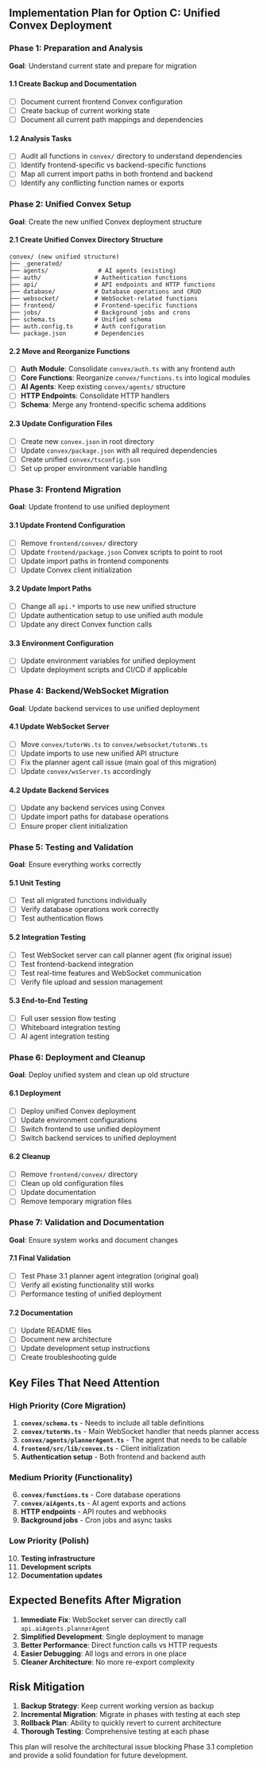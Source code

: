 ## Implementation Plan for Option C: Unified Convex Deployment

### Phase 1: Preparation and Analysis
**Goal**: Understand current state and prepare for migration

#### 1.1 Create Backup and Documentation
- [ ] Document current frontend Convex configuration
- [ ] Create backup of current working state
- [ ] Document all current path mappings and dependencies

#### 1.2 Analysis Tasks
- [ ] Audit all functions in `convex/` directory to understand dependencies
- [ ] Identify frontend-specific vs backend-specific functions
- [ ] Map all current import paths in both frontend and backend
- [ ] Identify any conflicting function names or exports

### Phase 2: Unified Convex Setup
**Goal**: Create the new unified Convex deployment structure

#### 2.1 Create Unified Convex Directory Structure
```
convex/ (new unified structure)
├── _generated/
├── agents/              # AI agents (existing)
├── auth/               # Authentication functions
├── api/                # API endpoints and HTTP functions  
├── database/           # Database operations and CRUD
├── websocket/          # WebSocket-related functions
├── frontend/           # Frontend-specific functions
├── jobs/               # Background jobs and crons
├── schema.ts           # Unified schema
├── auth.config.ts      # Auth configuration
└── package.json        # Dependencies
```

#### 2.2 Move and Reorganize Functions
- [ ] **Auth Module**: Consolidate `convex/auth.ts` with any frontend auth
- [ ] **Core Functions**: Reorganize `convex/functions.ts` into logical modules
- [ ] **AI Agents**: Keep existing `convex/agents/` structure
- [ ] **HTTP Endpoints**: Consolidate HTTP handlers
- [ ] **Schema**: Merge any frontend-specific schema additions

#### 2.3 Update Configuration Files
- [ ] Create new `convex.json` in root directory
- [ ] Update `convex/package.json` with all required dependencies
- [ ] Create unified `convex/tsconfig.json`
- [ ] Set up proper environment variable handling

### Phase 3: Frontend Migration
**Goal**: Update frontend to use unified deployment

#### 3.1 Update Frontend Configuration
- [ ] Remove `frontend/convex/` directory
- [ ] Update `frontend/package.json` Convex scripts to point to root
- [ ] Update import paths in frontend components
- [ ] Update Convex client initialization

#### 3.2 Update Import Paths
- [ ] Change all `api.*` imports to use new unified structure
- [ ] Update authentication setup to use unified auth module
- [ ] Update any direct Convex function calls

#### 3.3 Environment Configuration
- [ ] Update environment variables for unified deployment
- [ ] Update deployment scripts and CI/CD if applicable

### Phase 4: Backend/WebSocket Migration  
**Goal**: Update backend services to use unified deployment

#### 4.1 Update WebSocket Server
- [ ] Move `convex/tutorWs.ts` to `convex/websocket/tutorWs.ts`
- [ ] Update imports to use new unified API structure
- [ ] Fix the planner agent call issue (main goal of this migration)
- [ ] Update `convex/wsServer.ts` accordingly

#### 4.2 Update Backend Services
- [ ] Update any backend services using Convex
- [ ] Update import paths for database operations
- [ ] Ensure proper client initialization

### Phase 5: Testing and Validation
**Goal**: Ensure everything works correctly

#### 5.1 Unit Testing
- [ ] Test all migrated functions individually
- [ ] Verify database operations work correctly
- [ ] Test authentication flows

#### 5.2 Integration Testing
- [ ] Test WebSocket server can call planner agent (fix original issue)
- [ ] Test frontend-backend integration
- [ ] Test real-time features and WebSocket communication
- [ ] Verify file upload and session management

#### 5.3 End-to-End Testing
- [ ] Full user session flow testing
- [ ] Whiteboard integration testing
- [ ] AI agent integration testing

### Phase 6: Deployment and Cleanup
**Goal**: Deploy unified system and clean up old structure

#### 6.1 Deployment
- [ ] Deploy unified Convex deployment
- [ ] Update environment configurations
- [ ] Switch frontend to use unified deployment
- [ ] Switch backend services to unified deployment

#### 6.2 Cleanup
- [ ] Remove `frontend/convex/` directory
- [ ] Clean up old configuration files
- [ ] Update documentation
- [ ] Remove temporary migration files

### Phase 7: Validation and Documentation
**Goal**: Ensure system works and document changes

#### 7.1 Final Validation
- [ ] Test Phase 3.1 planner agent integration (original goal)
- [ ] Verify all existing functionality still works
- [ ] Performance testing of unified deployment

#### 7.2 Documentation
- [ ] Update README files
- [ ] Document new architecture
- [ ] Update development setup instructions
- [ ] Create troubleshooting guide

## Key Files That Need Attention

### High Priority (Core Migration)
1. **`convex/schema.ts`** - Needs to include all table definitions
2. **`convex/tutorWs.ts`** - Main WebSocket handler that needs planner access
3. **`convex/agents/plannerAgent.ts`** - The agent that needs to be callable
4. **`frontend/src/lib/convex.ts`** - Client initialization
5. **Authentication setup** - Both frontend and backend auth

### Medium Priority (Functionality)
6. **`convex/functions.ts`** - Core database operations
7. **`convex/aiAgents.ts`** - AI agent exports and actions
8. **HTTP endpoints** - API routes and webhooks
9. **Background jobs** - Cron jobs and async tasks

### Low Priority (Polish)
10. **Testing infrastructure**
11. **Development scripts**
12. **Documentation updates**

## Expected Benefits After Migration

1. **Immediate Fix**: WebSocket server can directly call `api.aiAgents.plannerAgent` 
2. **Simplified Development**: Single deployment to manage
3. **Better Performance**: Direct function calls vs HTTP requests
4. **Easier Debugging**: All logs and errors in one place
5. **Cleaner Architecture**: No more re-export complexity

## Risk Mitigation

1. **Backup Strategy**: Keep current working version as backup
2. **Incremental Migration**: Migrate in phases with testing at each step
3. **Rollback Plan**: Ability to quickly revert to current architecture
4. **Thorough Testing**: Comprehensive testing at each phase

This plan will resolve the architectural issue blocking Phase 3.1 completion and provide a solid foundation for future development.

